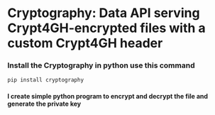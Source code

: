 # Cryptography: Data API serving Crypt4GH-encrypted files with a custom Crypt4GH header 

### Install the Cryptography in python use this command

```bash
pip install cryptography
```

#### I create simple python program to encrypt and decrypt the file and generate the private key
